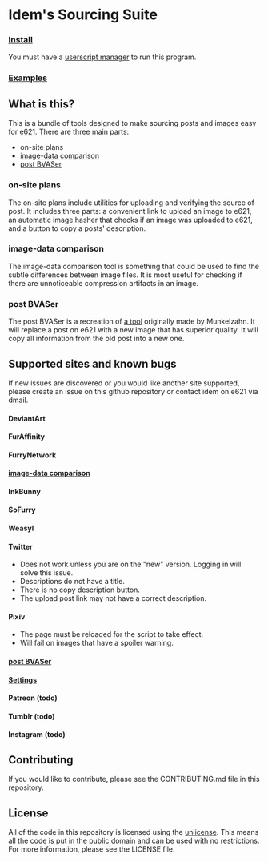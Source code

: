 # Idem's Sourcing Suite

### [Install](https://raw.githubusercontent.com/Sasquire/Idems-Sourcing-Suite/master/distribution/main.user.js)
You must have a [userscript manager](https://greasyfork.org/en) to run this program.

### [Examples](https://imgur.com/a/R96CNCz)

## What is this?
This is a bundle of tools designed to make sourcing posts and images easy for [e621](https://e621.net). There are three main parts:

* on-site plans
* [image-data comparison](https://e621.net/extensions/image_compare)
* [post BVASer](https://e621.net/extensions/upload_bvas)

### on-site plans
The on-site plans include utilities for uploading and verifying the source of post. It includes three parts: a convenient link to upload an image to e621, an automatic image hasher that checks if an image was uploaded to e621, and a button to copy a posts' description.

### image-data comparison
The image-data comparison tool is something that could be used to find the subtle differences between image files. It is most useful for checking if there are unnoticeable compression artifacts in an image.

### post BVASer
The post BVASer is a recreation of [a tool](https://e621.net/forum/show/87369) originally made by Munkelzahn. It will replace a post on e621 with a new image that has superior quality. It will copy all information from the old post into a new one.

## Supported sites and known bugs
If new issues are discovered or you would like another site supported, please create an issue on this github repository or contact idem on e621 via dmail.

#### DeviantArt
#### FurAffinity
#### FurryNetwork
#### [image-data comparison](https://e621.net/extensions/image_compare)
#### InkBunny
#### SoFurry
#### Weasyl
#### Twitter
* Does not work unless you are on the "new" version. Logging in will solve this issue.
* Descriptions do not have a title.
* There is no copy description button.
* The upload post link may not have a correct description.
#### Pixiv
* The page must be reloaded for the script to take effect.
* Will fail on images that have a spoiler warning.
#### [post BVASer](https://e621.net/extensions/upload_bvas)
#### [Settings](https://e621.net/extensions)

#### Patreon (todo)
#### Tumblr (todo)
#### Instagram (todo)

## Contributing
If you would like to contribute, please see the CONTRIBUTING.md file in this repository.

## License
All of the code in this repository is licensed using the [unlicense](https://unlicense.org/). This means all the code is put in the public domain and can be used with no restrictions. For more information, please see the LICENSE file.